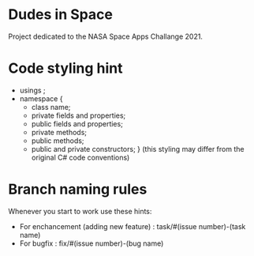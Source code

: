 # Dudes in Space
 Project dedicated to the NASA Space Apps Challange 2021.
# Code styling hint

   - usings ;
   - namespace {
        - class name;
        - private fields and properties;
        - public fields and properties;
        - private methods;
        - public methods;
        - public and private constructors; } (this styling may differ from the original C# code conventions)
        
# Branch naming rules
 Whenever you start to work use these hints:

   - For enchancement (adding new feature) : task/#(issue number)-(task name)
   - For bugfix : fix/#(issue number)-(bug name)
